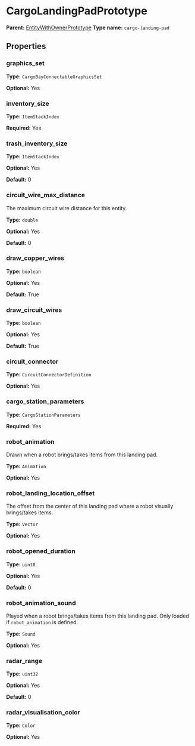 # CargoLandingPadPrototype

**Parent:** [EntityWithOwnerPrototype](EntityWithOwnerPrototype.md)
**Type name:** `cargo-landing-pad`

## Properties

### graphics_set

**Type:** `CargoBayConnectableGraphicsSet`

**Optional:** Yes

### inventory_size

**Type:** `ItemStackIndex`

**Required:** Yes

### trash_inventory_size

**Type:** `ItemStackIndex`

**Optional:** Yes

**Default:** 0

### circuit_wire_max_distance

The maximum circuit wire distance for this entity.

**Type:** `double`

**Optional:** Yes

**Default:** 0

### draw_copper_wires

**Type:** `boolean`

**Optional:** Yes

**Default:** True

### draw_circuit_wires

**Type:** `boolean`

**Optional:** Yes

**Default:** True

### circuit_connector

**Type:** `CircuitConnectorDefinition`

**Optional:** Yes

### cargo_station_parameters

**Type:** `CargoStationParameters`

**Required:** Yes

### robot_animation

Drawn when a robot brings/takes items from this landing pad.

**Type:** `Animation`

**Optional:** Yes

### robot_landing_location_offset

The offset from the center of this landing pad where a robot visually brings/takes items.

**Type:** `Vector`

**Optional:** Yes

### robot_opened_duration

**Type:** `uint8`

**Optional:** Yes

**Default:** 0

### robot_animation_sound

Played when a robot brings/takes items from this landing pad. Only loaded if `robot_animation` is defined.

**Type:** `Sound`

**Optional:** Yes

### radar_range

**Type:** `uint32`

**Optional:** Yes

**Default:** 0

### radar_visualisation_color

**Type:** `Color`

**Optional:** Yes

